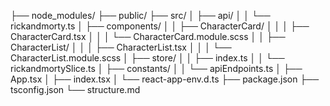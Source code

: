 ├── node_modules/
├── public/
├── src/
│   ├── api/
│   │   └── rickandmorty.ts
│   ├── components/
│   │   ├── CharacterCard/
│   │   │   ├── CharacterCard.tsx
│   │   │   └── CharacterCard.module.scss
│   │   ├── CharacterList/
│   │   │   ├── CharacterList.tsx
│   │   │   └── CharacterList.module.scss
│   ├── store/
│   │   ├── index.ts
│   │   └── rickandmortySlice.ts
│   ├── constants/
│   │   └── apiEndpoints.ts
│   ├── App.tsx
│   ├── index.tsx
│   └── react-app-env.d.ts
├── package.json
├── tsconfig.json
└── structure.md